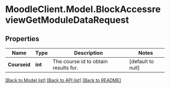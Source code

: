 # MoodleClient.Model.BlockAccessreviewGetModuleDataRequest

## Properties

Name | Type | Description | Notes
------------ | ------------- | ------------- | -------------
**Courseid** | **int** | The course id to obtain results for. | [default to null]

[[Back to Model list]](../README.md#documentation-for-models) [[Back to API list]](../README.md#documentation-for-api-endpoints) [[Back to README]](../README.md)


